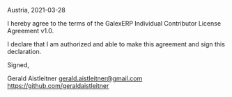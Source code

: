 Austria, 2021-03-28

I hereby agree to the terms of the GalexERP Individual Contributor License
Agreement v1.0.

I declare that I am authorized and able to make this agreement and sign this
declaration.

Signed,

Gerald Aistleitner <gerald.aistleitner@gmail.com> https://github.com/geraldaistleitner
